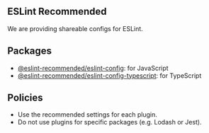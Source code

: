 ## ESLint Recommended

We are providing shareable configs for ESLint.

## Packages

- [@eslint-recommended/eslint-config](https://github.com/eslint-recommended/eslint-config): for JavaScript
- [@eslint-recommended/eslint-config-typescript](https://github.com/eslint-recommended/eslint-config-typescript): for TypeScript

## Policies

- Use the recommended settings for each plugin.
- Do not use plugins for specific packages (e.g. Lodash or Jest).
